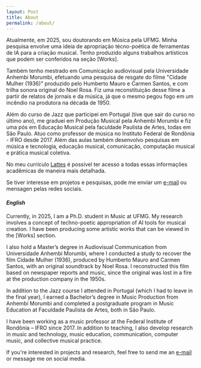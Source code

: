 ```yaml
---
layout: Post
title: About
permalink: /about/
---
```



Atualmente, em 2025, sou doutorando em Música pela UFMG. Minha pesquisa envolve uma ideia de apropriação técno-poética de ferramentas de IA para a criação musical. Tenho produzido alguns trabalhos artísticos que podem ser conferidos na seção [Works]. 

Também tenho mestrado em Comunicação audiovisual pela Universidade Anhembi Morumbi, efetuando uma pesquisa de resgate do filme "Cidade Mulher (1936)" produzido pelo Humberto Mauro e Carmen Santos, e com trilha sonora original do Noel Rosa. Fiz uma reconstituição desse filme a partir de relatos de jornais e da música, já que o mesmo pegou fogo em um incêndio na produtora na década de 1950.

Além do curso de Jazz que participei em Portugal (tive que sair do curso no último ano), me graduei em Produção Musical pela Anhembi Morumbi e fiz uma pós em Educação Musical pela faculdade Paulista de Artes, todas em São Paulo. 
Atuo como professor de música no Instituto Federal de Rondônia - IFRO desde 2017. Além das aulas também desenvolvo pesquisas em música e tecnologia, educação musical, comunicação, computação musical e prática musical coletiva. 

No meu currículo [Lattes](http://lattes.cnpq.br/7456184811841367) é possível ter acesso a todas essas informações acadêmicas de maneira mais detalhada. 

Se tiver interesse em projetos e pesquisas, pode me enviar um [e-mail](mailto:liperomagna47@hotmail.com) ou mensagen pelas redes sociais. 


#### *English*

Currently, in 2025, I am a Ph.D. student in Music at UFMG. My research involves a concept of techno-poetic appropriation of AI tools for musical creation. I have been producing some artistic works that can be viewed in the [Works] section.

I also hold a Master’s degree in Audiovisual Communication from Universidade Anhembi Morumbi, where I conducted a study to recover the film Cidade Mulher (1936), produced by Humberto Mauro and Carmen Santos, with an original soundtrack by Noel Rosa. I reconstructed this film based on newspaper reports and music, since the original was lost in a fire at the production company in the 1950s.

In addition to the Jazz course I attended in Portugal (which I had to leave in the final year), I earned a Bachelor’s degree in Music Production from Anhembi Morumbi and completed a postgraduate program in Music Education at Faculdade Paulista de Artes, both in São Paulo.

I have been working as a music professor at the Federal Institute of Rondônia – IFRO since 2017. In addition to teaching, I also develop research in music and technology, music education, communication, computer music, and collective musical practice.


If you're interested in projects and research, feel free to send me an [e-mail](mailto:liperomagna47@hotmail.com) or message me on social media.

<!-- ![](/assets/images/IMG_0711.jpg) -->